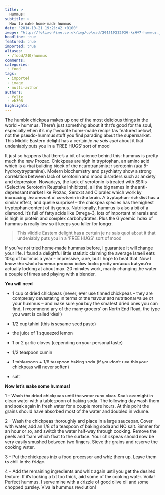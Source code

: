 ```yaml
---
title: >
  Hummus!
subtitle: >
  How to make home-made hummus
date: "2010-10-21 19:28:42 +0100"
image: "http://felixonline.co.uk/img/upload/201010212026-ks607-hummus.jpg"
headline: true
featured: true
imported: true
aliases:
 - /food/240/hummus
comments:
categories:
 - food
tags:
 - imported
 - image
 - multi-author
authors:
 - felix
 - vb308
highlights:
---
```


The humble chickpea makes up one of the most delicious things in the world – hummus. There’s just something about it that’s good for the soul, especially when it’s my favourite home-made recipe (as featured below), not the pseudo-hummus stuff you find parading about the supermarket. This Middle Eastern delight has a certain _je ne sais quoi_ about it that undeniably puts you in a ‘FREE HUGS’ sort of mood.

It just so happens that there’s a bit of science behind this: hummus is pretty much the new Prozac. Chickpeas are high in tryptophan, an amino acid which is a vital building block of the neurotransmitter serotonin (aka 5-hydroxytryptamine). Modern biochemistry and psychiatry show a strong correlation between lack of serotonin and mood disorders such as anxiety and depression. Nowadays, the lack of serotonin is treated with SSRIs (Selective Serotonin Reuptake Inhibitors), all the big names in the anti-depressant market like Prozac, Seroxat and Cipralex which work by increasing the amount of serotonin in the brain. A tryptophan-rich diet has a similar effect, and quelle surprise! – the chickpea species has the highest tryptophan content of its genus. Nutritionally, hummus is also a bit of a diamond. It’s full of fatty acids like Omega-3, lots of important minerals and is high in protein and complex carbohydrates. Plus the Glycemic Index of hummus is really low so it keeps you fuller for longer.

> This Middle Eastern delight has a certain je ne sais quoi about it that undeniably puts you in a ‘FREE HUGS’ sort of mood

If you’ve not tried home-made hummus before, I guarantee it will change your life. I found a delightful little statistic claiming the average Israeli eats 10kg of hummus a year – impressive, sure, but I hope to beat that. Now I know the whole hummus process below looks pretty arduous but you’re actually looking at about max. 20 minutes work, mainly changing the water a couple of times and playing with a blender.

__You will need__

- 1 cup of dried chickpeas (never, ever use tinned chickpeas – they are completely devastating in terms of the flavour and nutritional value of your hummus – and make sure you buy the smallest dried ones you can find, I recommend any of the many grocers’ on North End Road, the type you want is called ‘desi’)

- 1/2 cup tahini (this is sesame seed paste)

- the juice of 1 squeezed lemon

- 1 or 2 garlic cloves (depending on your personal taste)

- 1/2 teaspoon cumin

- 1 tablespoon + 1/8 teaspoon baking soda (if you don’t use this your chickpeas will never soften)

- salt

__Now let’s make some hummus!__

1 – Wash the dried chickpeas until the water runs clear. Soak overnight in clean water with a tablespoon of baking soda. The following day wash them and soak again in fresh water for a couple more hours. At this point the grains should have absorbed most of the water and doubled in volume.

2 – Wash the chickpeas thoroughly and place in a large saucepan. Cover with water, add an 1/8 of a teaspoon of baking soda and NO salt. Simmer for an hour or so, and switch the water half-way through cooking. Remove the peels and foam which float to the surface. Your chickpeas should now be very easily smushed between two fingers. Sieve the grains and reserve the cooking water.

3 – Put the chickpeas into a food processor and whiz them up. Leave them to chill in the fridge.

4 – Add the remaining ingredients and whiz again until you get the desired texture. If it’s looking a bit too thick, add some of the cooking water. Voila! Perfect hummus. I serve mine with a drizzle of good olive oil and some chopped parsley. Viva la hummus revolution!

